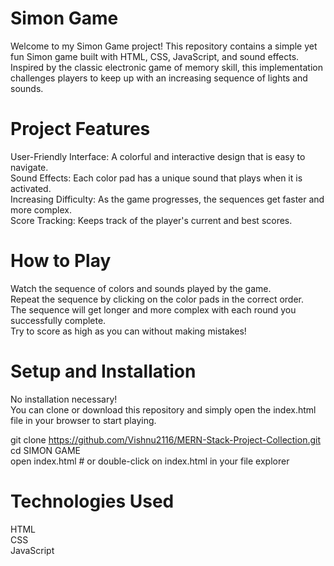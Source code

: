 # Simon Game
Welcome to my Simon Game project! This repository contains a simple yet fun Simon game built with HTML, CSS, JavaScript, and sound effects. Inspired by the classic electronic game of memory skill, this implementation challenges players to keep up with an increasing sequence of lights and sounds.

# Project Features

User-Friendly Interface: A colorful and interactive design that is easy to navigate.  
Sound Effects: Each color pad has a unique sound that plays when it is activated.  
Increasing Difficulty: As the game progresses, the sequences get faster and more complex.  
Score Tracking: Keeps track of the player's current and best scores.  

# How to Play
Watch the sequence of colors and sounds played by the game.  
Repeat the sequence by clicking on the color pads in the correct order.  
The sequence will get longer and more complex with each round you successfully complete.  
Try to score as high as you can without making mistakes!  

# Setup and Installation

No installation necessary!  
You can clone or download this repository and simply open the index.html file in your browser to start playing.

git clone https://github.com/Vishnu2116/MERN-Stack-Project-Collection.git  
cd SIMON GAME  
open index.html # or double-click on index.html in your file explorer  

# Technologies Used
HTML  
CSS  
JavaScript  
